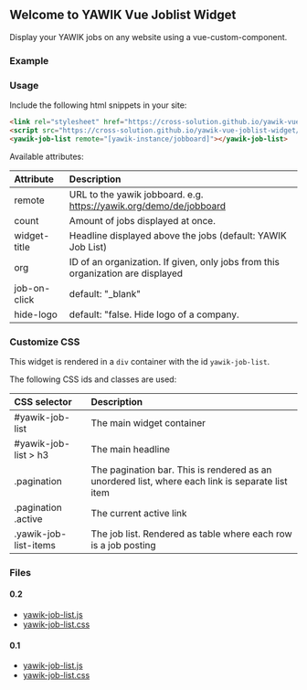 ## Welcome to YAWIK Vue Joblist Widget

Display your YAWIK jobs on any website using a vue-custom-component.

### Example

<link rel="stylesheet" href="dist/0.2.0/yawik-job-list.css" />
<script src="dist/0.2.0/yawik-job-list.js" type="text/javascript"></script>
<yawik-job-list remote="https://yawik.org/demo/de/jobboard" count="5"></yawik-job-list>

### Usage

Include the following html snippets in your site:
``` html
<link rel="stylesheet" href="https://cross-solution.github.io/yawik-vue-joblist-widget/dist/0.2.0/yawik-job-list.css" />
<script src="https://cross-solution.github.io/yawik-vue-joblist-widget/dist/0.2.0/yawik-job-list.js"></script>
<yawik-job-list remote="[yawik-instance/jobboard]"></yawik-job-list>
```

Available attributes:

| Attribute    | Description                                                                      | 
| :---         | :---                                                                             |
| remote       | URL to the yawik jobboard. e.g. https://yawik.org/demo/de/jobboard               |
| count        | Amount of jobs displayed at once.                                                | 
| widget-title | Headline displayed above the jobs (default: YAWIK Job List)                      | 
| org          | ID of an organization. If given, only jobs from this organization are displayed  | 
| job-on-click | default: "_blank"                                                                |
| hide-logo    | default: "false. Hide logo of a company.                                         |

### Customize CSS

This widget is rendered in a `div` container with the id `yawik-job-list`.

The following CSS ids and classes are used:

| CSS selector          | Description |
| :---                  | :--- |
| #yawik-job-list       | The main widget container |
| #yawik-job-list > h3  | The main headline |
| .pagination           | The pagination bar. This is rendered as an unordered list, where each link is separate list item |
| .pagination .active   | The current active link |
| .yawik-job-list-items | The job list. Rendered as table where each row is a job posting |


### Files

#### 0.2

* [yawik-job-list.js](dist/0.2.0/yawik-job-list.js)
* [yawik-job-list.css](dist/0.2.0/yawik-job-list.css)

#### 0.1

* [yawik-job-list.js](dist/0.1.0/yawik-job-list.js)
* [yawik-job-list.css](dist/0.1.0/yawik-job-list.css)

